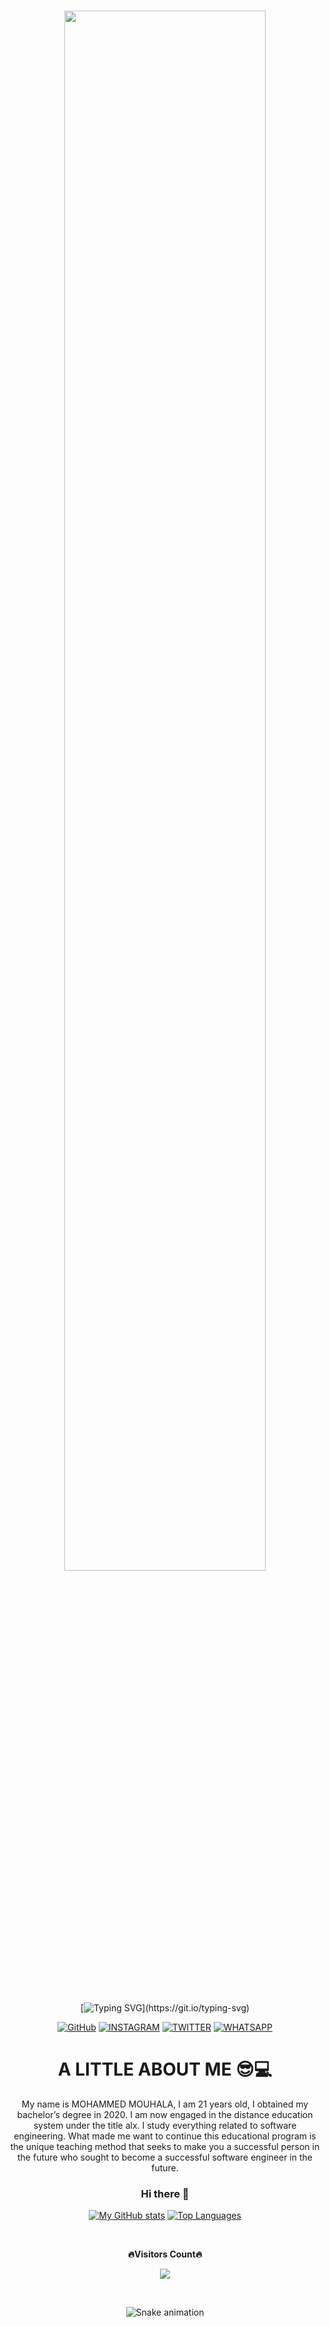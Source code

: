 <div align="center">
	<h1><img width="80%" src="https://readme-typing-svg.herokuapp.com?font=Lalezar&size=30&color=0000FF&center=true&vCenter=true&width=440&lines=👋+Hey%2C+I%E2%80%99m+SIMOZEX!💻" /></h1>
  <br />



</br>[![Typing SVG](https://readme-typing-svg.demolab.com/?font=Fira+Code&size=35&pause=1000&color=0000FF&width=435&lines=HELLO+WORLD!)](https://git.io/typing-svg)


<a href='https://github.com/simozex' target="_blank"><img alt='GitHub' src='https://img.shields.io/badge/github-100000?style=for-the-badge&logo=GitHub&logoColor=white&labelColor=black&color=black'/></a>
<a href='https://www.instagram.com/simo_mouhala/' target="_blank"><img alt='INSTAGRAM' src='https://img.shields.io/badge/INSTAGRAM-100000?style=for-the-badge&logo=INSTAGRAM&logoColor=560D0D&labelColor=DA2DA6&color=E40E2B'/></a>
<a href='https://twitter.com/SIMOMED55' target="_blank"><img alt='TWITTER' src='https://img.shields.io/badge/TWITTER-100000?style=for-the-badge&logo=TWITTER&logoColor=EDE6E6&labelColor=2D6CE0&color=0DEAD1'/></a>
<a href='https://wa.me//+212658124390' target="_blank"><img alt='WHATSAPP' src='https://img.shields.io/badge/WHATSAPP-100000?style=for-the-badge&logo=WHATSAPP&logoColor=EDE6E6&labelColor=3DF72D&color=00350A'/></a>



<h1><a>A LITTLE ABOUT ME 😎💻<a></h1>
<p dir="auto">My name is MOHAMMED MOUHALA, I am 21 years old, I obtained my bachelor’s degree in 2020. I am now engaged in the distance education system under the title alx. I study everything related to software engineering. What made me want to continue this educational program is the unique teaching method that seeks to make you a successful person in the future who sought to become a successful software engineer in the future.</p></h1>            

### Hi there 👋


[![My GitHub stats](https://github-readme-stats.vercel.app/api?username=simozex&hide_rank=true&count_private=true&include_all_commits=true&show_icons=true&theme=github_dark)](#)
[![Top Languages](https://github-readme-stats.vercel.app/api/top-langs/?username=simozex&layout=compact&theme=github_dark)](#)

<div align="center">
<br><p align="centre"><b>🔥Visitors Count🔥</b></p>  
<p align="center"><img align="center" src="https://profile-counter.glitch.me/simozex/count.svg"/></p> 
<br>
</div>



![Snake animation](https://github.com/thepiyushmalhotra/thepiyushmalhotra/blob/output/github-contribution-grid-snake.svg)
